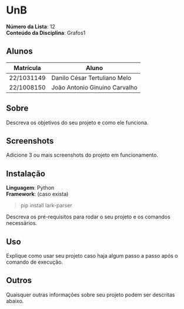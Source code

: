 # UnB

**Número da Lista**: 12<br>
**Conteúdo da Disciplina**: Grafos1<br>

## Alunos
| Matrícula  | Aluno |
|------------| -- |
| 22/1031149 |  Danilo César Tertuliano Melo |
| 22/1008150 |  João Antonio Ginuino Carvalho |

## Sobre 
Descreva os objetivos do seu projeto e como ele funciona. 

## Screenshots
Adicione 3 ou mais screenshots do projeto em funcionamento.

## Instalação 
**Linguagem**: Python<br>
**Framework**: (caso exista)<br>

> pip install lark-parser

Descreva os pré-requisitos para rodar o seu projeto e os comandos necessários.

## Uso 
Explique como usar seu projeto caso haja algum passo a passo após o comando de execução.

## Outros 
Quaisquer outras informações sobre seu projeto podem ser descritas abaixo.





